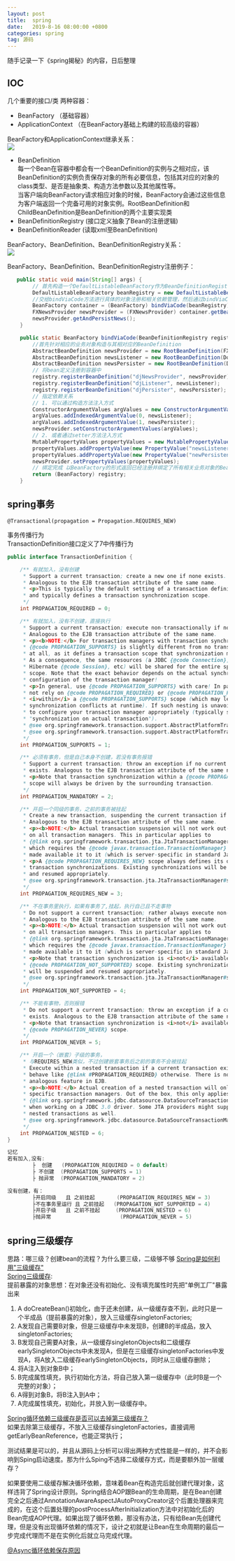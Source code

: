 ```yaml
---
layout: post
title:  spring
date:   2019-8-16 08:00:00 +0800
categories: spring
tag: 源码
---
```


随手记录一下《spring揭秘》的内容，日后整理
## IOC
几个重要的接口/类 
两种容器：
* BeanFactory （基础容器）
* ApplicationContext （在BeanFactory基础上构建的较高级的容器）   

BeanFactory和ApplicationContext继承关系：   
![](/styles/images/java/BeanFactoryAndApplicationContext.png)


* BeanDefinition    
每一个Bean在容器中都会有一个BeanDefinition的实例与之相对应，该BeanDefinition的实例负责保存对象的所有必要信息，包括其对应的对象的class类型、是否是抽象类、构造方法参数以及其他属性等。   
当客户端向BeanFactory请求相应对象的时候，BeanFactory会通过这些信息为客户端返回一个完备可用的对象实例。RootBeanDefinition和ChildBeanDefinition是BeanDefinition的两个主要实现类
* BeanDefinitionRegistry (接口定义抽象了Bean的注册逻辑)
* BeanDefinitionReader (读取xml至BeanDefinition)

BeanFactory、BeanDefinition、BeanDefinitionRegistry关系：   
![](/styles/images/java/BeanDefinition.png)

BeanFactory、BeanDefinition、BeanDefinitionRegistry注册例子：   
```java
   public static void main(String[] args) {
        // 首先构造一个DefaultListableBeanFactory作为BeanDefinitionRegistry
        DefaultListableBeanFactory beanRegistry = new DefaultListableBeanFactory();
        //交给bindViaCode方法进行具体的对象注册和相关依赖管理，然后通过bindViaCode返回的BeanFactory
        BeanFactory container = (BeanFactory) bindViaCode(beanRegistry);
        FXNewsProvider newsProvider = (FXNewsProvider) container.getBean("djNewsProvider");
        newsProvider.getAndPersistNews();
    }

    public static BeanFactory bindViaCode(BeanDefinitionRegistry registry) {
        //首先针对相应的业务对象构造与其相对应的BeanDefinition
        AbstractBeanDefinition newsProvider = new RootBeanDefinition(FXNewsProvider.class, true);
        AbstractBeanDefinition newsListener = new RootBeanDefinition(DowJonesNewsListener.class, true);
        AbstractBeanDefinition newsPersister = new RootBeanDefinition(DowJonesNewsPersister.class, true);
        // 将bean定义注册到容器中
        registry.registerBeanDefinition("djNewsProvider", newsProvider);
        registry.registerBeanDefinition("djListener", newsListener);
        registry.registerBeanDefinition("djPersister", newsPersister);
        // 指定依赖关系
        // 1. 可以通过构造方法注入方式
        ConstructorArgumentValues argValues = new ConstructorArgumentValues();
        argValues.addIndexedArgumentValue(0, newsListener);
        argValues.addIndexedArgumentValue(1, newsPersister);
        newsProvider.setConstructorArgumentValues(argValues);
        // 2. 或者通过setter方法注入方式
        MutablePropertyValues propertyValues = new MutablePropertyValues();
        propertyValues.addPropertyValue(new PropertyValue("newsListener", newsListener));
        propertyValues.addPropertyValue(new PropertyValue("newPersistener", newsPersister));
        newsProvider.setPropertyValues(propertyValues);
        // 绑定完成 以BeanFactory的形式返回已经注册并绑定了所有相关业务对象的BeanDefinitionRegistry实例
        return (BeanFactory) registry;
    }
```
## spring事务
    @Transactional(propagation = Propagation.REQUIRES_NEW)
事务传播行为   
TransactionDefinition接口定义了7中传播行为   
```java
public interface TransactionDefinition {

	/** 有就加入，没有创建
	 * Support a current transaction; create a new one if none exists.
	 * Analogous to the EJB transaction attribute of the same name.
	 * <p>This is typically the default setting of a transaction definition,
	 * and typically defines a transaction synchronization scope.
	 */
	int PROPAGATION_REQUIRED = 0;

	/** 有就加入，没有不创建，直接执行
	 * Support a current transaction; execute non-transactionally if none exists.
	 * Analogous to the EJB transaction attribute of the same name.
	 * <p><b>NOTE:</b> For transaction managers with transaction synchronization,
	 * {@code PROPAGATION_SUPPORTS} is slightly different from no transaction
	 * at all, as it defines a transaction scope that synchronization might apply to.
	 * As a consequence, the same resources (a JDBC {@code Connection}, a
	 * Hibernate {@code Session}, etc) will be shared for the entire specified
	 * scope. Note that the exact behavior depends on the actual synchronization
	 * configuration of the transaction manager!
	 * <p>In general, use {@code PROPAGATION_SUPPORTS} with care! In particular, do
	 * not rely on {@code PROPAGATION_REQUIRED} or {@code PROPAGATION_REQUIRES_NEW}
	 * <i>within</i> a {@code PROPAGATION_SUPPORTS} scope (which may lead to
	 * synchronization conflicts at runtime). If such nesting is unavoidable, make sure
	 * to configure your transaction manager appropriately (typically switching to
	 * "synchronization on actual transaction").
	 * @see org.springframework.transaction.support.AbstractPlatformTransactionManager#setTransactionSynchronization
	 * @see org.springframework.transaction.support.AbstractPlatformTransactionManager#SYNCHRONIZATION_ON_ACTUAL_TRANSACTION
	 */
	int PROPAGATION_SUPPORTS = 1;

	/** 必须有事务，但是自己本身不创建，若没有事务报错
	 * Support a current transaction; throw an exception if no current transaction
	 * exists. Analogous to the EJB transaction attribute of the same name.
	 * <p>Note that transaction synchronization within a {@code PROPAGATION_MANDATORY}
	 * scope will always be driven by the surrounding transaction.
	 */
	int PROPAGATION_MANDATORY = 2;

	/** 开启一个同级的事务，之前的事务被挂起
	 * Create a new transaction, suspending the current transaction if one exists.
	 * Analogous to the EJB transaction attribute of the same name.
	 * <p><b>NOTE:</b> Actual transaction suspension will not work out-of-the-box
	 * on all transaction managers. This in particular applies to
	 * {@link org.springframework.transaction.jta.JtaTransactionManager},
	 * which requires the {@code javax.transaction.TransactionManager} to be
	 * made available it to it (which is server-specific in standard Java EE).
	 * <p>A {@code PROPAGATION_REQUIRES_NEW} scope always defines its own
	 * transaction synchronizations. Existing synchronizations will be suspended
	 * and resumed appropriately.
	 * @see org.springframework.transaction.jta.JtaTransactionManager#setTransactionManager
	 */
	int PROPAGATION_REQUIRES_NEW = 3;

	/** 不在事务里执行，如果有事务了,挂起，执行自己且不走事物
	 * Do not support a current transaction; rather always execute non-transactionally.
	 * Analogous to the EJB transaction attribute of the same name.
	 * <p><b>NOTE:</b> Actual transaction suspension will not work out-of-the-box
	 * on all transaction managers. This in particular applies to
	 * {@link org.springframework.transaction.jta.JtaTransactionManager},
	 * which requires the {@code javax.transaction.TransactionManager} to be
	 * made available it to it (which is server-specific in standard Java EE).
	 * <p>Note that transaction synchronization is <i>not</i> available within a
	 * {@code PROPAGATION_NOT_SUPPORTED} scope. Existing synchronizations
	 * will be suspended and resumed appropriately.
	 * @see org.springframework.transaction.jta.JtaTransactionManager#setTransactionManager
	 */
	int PROPAGATION_NOT_SUPPORTED = 4;

	/** 不能有事物，否则报错
	 * Do not support a current transaction; throw an exception if a current transaction
	 * exists. Analogous to the EJB transaction attribute of the same name.
	 * <p>Note that transaction synchronization is <i>not</i> available within a
	 * {@code PROPAGATION_NEVER} scope.
	 */
	int PROPAGATION_NEVER = 5;

	/** 开启一个（嵌套）子级的事务，
     * 与REQUIRES_NEW类似，不过创建嵌套事务后之前的事务不会被挂起 
	 * Execute within a nested transaction if a current transaction exists,
	 * behave like {@link #PROPAGATION_REQUIRED} otherwise. There is no
	 * analogous feature in EJB.
	 * <p><b>NOTE:</b> Actual creation of a nested transaction will only work on
	 * specific transaction managers. Out of the box, this only applies to the JDBC
	 * {@link org.springframework.jdbc.datasource.DataSourceTransactionManager}
	 * when working on a JDBC 3.0 driver. Some JTA providers might support
	 * nested transactions as well.
	 * @see org.springframework.jdbc.datasource.DataSourceTransactionManager
	 */
	int PROPAGATION_NESTED = 6;
}
```

```java
记忆
若有加入,没有: 
        ├  创建   (PROPAGATION_REQUIRED = 0 default)
        ├ 不创建  (PROPAGATION_SUPPORTS = 1)
        ├ 抛异常  (PROPAGATION_MANDATORY = 2)

没有创建，有：
        ├开启同级   且 之前挂起       (PROPAGATION_REQUIRES_NEW = 3)
        ├不在事务里运行 且 之前挂起   (PROPAGATION_NOT_SUPPORTED = 4)
        ├开启子级   且 之前不挂起     (PROPAGATION_NESTED = 6)
        ├抛异常                      (PROPAGATION_NEVER = 5)
```

## spring三级缓存
思路：哪三级？创建bean的流程？为什么要三级，二级够不够
[Spring是如何利用"三级缓存"](https://cloud.tencent.com/developer/article/1497692)   
[Spring三级缓存](https://www.jianshu.com/p/6cbbb6a9b3fd):   
提前暴露的对象思想：在对象还没有初始化、没有填充属性时先把"单例工厂"暴露出来
1. A doCreateBean()初始化，由于还未创建，从一级缓存查不到，此时只是一个半成品（提前暴露的对象），放入三级缓存singletonFactories;
2. A发现自己需要B对象，但是三级缓存中未发现B，创建B的半成品，放入singletonFactories;
3. B发现自己需要A对象，从一级缓存singletonObjects和二级缓存earlySingletonObjects中未发现A，但是在三级缓存singletonFactories中发现A，将A放入二级缓存earlySingletonObjects，同时从三级缓存删除；
4. 将A注入到对象B中；
5. B完成属性填充，执行初始化方法，将自己放入第一级缓存中（此时B是一个完整的对象）；
6. A得到对象B，将B注入到A中；
7. A完成属性填充，初始化，并放入到一级缓存中。

[Spring循环依赖三级缓存是否可以去掉第三级缓存？](https://segmentfault.com/a/1190000023647227)   
如果去除第三级缓存，不放入三级缓存singletonFactories，直接调用getEarlyBeanReference，也能正常执行；

测试结果是可以的，并且从源码上分析可以得出两种方式性能是一样的，并不会影响到Sping启动速度。那为什么Sping不选择二级缓存方式，而是要额外加一层缓存？

如果要使用二级缓存解决循环依赖，意味着Bean在构造完后就创建代理对象，这样违背了Spring设计原则。Spring结合AOP跟Bean的生命周期，是在Bean创建完全之后通过AnnotationAwareAspectJAutoProxyCreator这个后置处理器来完成的，在这个后置处理的postProcessAfterInitialization方法中对初始化后的Bean完成AOP代理。如果出现了循环依赖，那没有办法，只有给Bean先创建代理，但是没有出现循环依赖的情况下，设计之初就是让Bean在生命周期的最后一步完成代理而不是在实例化后就立马完成代理。



[@Async循环依赖保存原因](https://juejin.cn/post/6844904048001286158)    